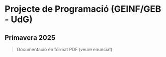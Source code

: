 # Projecte de Programació (GEINF/GEB - UdG)

## Primavera 2025

> Documentació en format PDF (veure enunciat)
